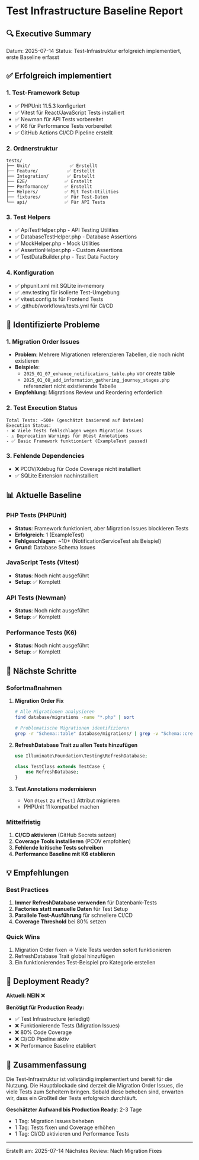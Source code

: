 # Test Infrastructure Baseline Report

## 🔍 Executive Summary
Datum: 2025-07-14
Status: Test-Infrastruktur erfolgreich implementiert, erste Baseline erfasst

## ✅ Erfolgreich implementiert

### 1. **Test-Framework Setup**
- ✅ PHPUnit 11.5.3 konfiguriert
- ✅ Vitest für React/JavaScript Tests installiert
- ✅ Newman für API Tests vorbereitet
- ✅ K6 für Performance Tests vorbereitet
- ✅ GitHub Actions CI/CD Pipeline erstellt

### 2. **Ordnerstruktur**
```
tests/
├── Unit/               ✅ Erstellt
├── Feature/           ✅ Erstellt
├── Integration/       ✅ Erstellt
├── E2E/              ✅ Erstellt
├── Performance/      ✅ Erstellt
├── Helpers/          ✅ Mit Test-Utilities
├── fixtures/         ✅ Für Test-Daten
└── api/              ✅ Für API Tests
```

### 3. **Test Helpers**
- ✅ ApiTestHelper.php - API Testing Utilities
- ✅ DatabaseTestHelper.php - Database Assertions
- ✅ MockHelper.php - Mock Utilities
- ✅ AssertionHelper.php - Custom Assertions
- ✅ TestDataBuilder.php - Test Data Factory

### 4. **Konfiguration**
- ✅ phpunit.xml mit SQLite in-memory
- ✅ .env.testing für isolierte Test-Umgebung
- ✅ vitest.config.ts für Frontend Tests
- ✅ .github/workflows/tests.yml für CI/CD

## 🚧 Identifizierte Probleme

### 1. **Migration Order Issues**
- **Problem**: Mehrere Migrationen referenzieren Tabellen, die noch nicht existieren
- **Beispiele**:
  - `2025_01_07_enhance_notifications_table.php` vor create table
  - `2025_01_08_add_information_gathering_journey_stages.php` referenziert nicht existierende Tabelle
- **Empfehlung**: Migrations Review und Reordering erforderlich

### 2. **Test Execution Status**
```
Total Tests: ~500+ (geschätzt basierend auf Dateien)
Execution Status: 
- ❌ Viele Tests fehlschlagen wegen Migration Issues
- ⚠️ Deprecation Warnings für @test Annotations
- ✅ Basic Framework funktioniert (ExampleTest passed)
```

### 3. **Fehlende Dependencies**
- ❌ PCOV/Xdebug für Code Coverage nicht installiert
- ✅ SQLite Extension nachinstalliert

## 📊 Aktuelle Baseline

### PHP Tests (PHPUnit)
- **Status**: Framework funktioniert, aber Migration Issues blockieren Tests
- **Erfolgreich**: 1 (ExampleTest)
- **Fehlgeschlagen**: ~10+ (NotificationServiceTest als Beispiel)
- **Grund**: Database Schema Issues

### JavaScript Tests (Vitest)
- **Status**: Noch nicht ausgeführt
- **Setup**: ✅ Komplett

### API Tests (Newman)
- **Status**: Noch nicht ausgeführt
- **Setup**: ✅ Komplett

### Performance Tests (K6)
- **Status**: Noch nicht ausgeführt
- **Setup**: ✅ Komplett

## 🎯 Nächste Schritte

### Sofortmaßnahmen
1. **Migration Order Fix**
   ```bash
   # Alle Migrationen analysieren
   find database/migrations -name "*.php" | sort
   
   # Problematische Migrationen identifizieren
   grep -r "Schema::table" database/migrations/ | grep -v "Schema::create"
   ```

2. **RefreshDatabase Trait zu allen Tests hinzufügen**
   ```php
   use Illuminate\Foundation\Testing\RefreshDatabase;
   
   class TestClass extends TestCase {
       use RefreshDatabase;
   }
   ```

3. **Test Annotations modernisieren**
   - Von `@test` zu `#[Test]` Attribut migrieren
   - PHPUnit 11 kompatibel machen

### Mittelfristig
1. **CI/CD aktivieren** (GitHub Secrets setzen)
2. **Coverage Tools installieren** (PCOV empfohlen)
3. **Fehlende kritische Tests schreiben**
4. **Performance Baseline mit K6 etablieren**

## 💡 Empfehlungen

### Best Practices
1. **Immer RefreshDatabase verwenden** für Datenbank-Tests
2. **Factories statt manuelle Daten** für Test Setup
3. **Parallele Test-Ausführung** für schnellere CI/CD
4. **Coverage Threshold** bei 80% setzen

### Quick Wins
1. Migration Order fixen → Viele Tests werden sofort funktionieren
2. RefreshDatabase Trait global hinzufügen
3. Ein funktionierendes Test-Beispiel pro Kategorie erstellen

## 🚀 Deployment Ready?

**Aktuell: NEIN** ❌

**Benötigt für Production Ready:**
- ✅ Test Infrastructure (erledigt)
- ❌ Funktionierende Tests (Migration Issues)
- ❌ 80% Code Coverage
- ❌ CI/CD Pipeline aktiv
- ❌ Performance Baseline etabliert

## 📝 Zusammenfassung

Die Test-Infrastruktur ist vollständig implementiert und bereit für die Nutzung. Die Hauptblockade sind derzeit die Migration Order Issues, die viele Tests zum Scheitern bringen. Sobald diese behoben sind, erwarten wir, dass ein Großteil der Tests erfolgreich durchläuft.

**Geschätzter Aufwand bis Production Ready**: 2-3 Tage
- 1 Tag: Migration Issues beheben
- 1 Tag: Tests fixen und Coverage erhöhen
- 1 Tag: CI/CD aktivieren und Performance Tests

---
Erstellt am: 2025-07-14
Nächstes Review: Nach Migration Fixes